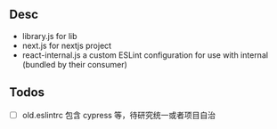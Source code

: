 ## Desc

- library.js for lib
- next.js for nextjs project
- react-internal.js a custom ESLint configuration for use with internal (bundled by their consumer)

## Todos

- [ ] old.eslintrc 包含 cypress 等，待研究统一或者项目自治
